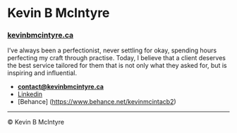 # Kevin B McIntyre

### [kevinbmcintyre.ca](https://kevinbmcintyre.ca)

I’ve always been a perfectionist, never settling for okay, spending hours perfecting my craft through practise. Today, I believe that a client deserves the best service tailored for them that is not only what they asked for, but is inspiring and influential.

- **[contact@kevinbmcintyre.ca](mail:contact@kevinbmcintyre.ca)**
- [Linkedin](https://www.linkedin.com/in/kevin-mcintyre-6b65b1107/)
- [Behance] (https://www.behance.net/kevinmcintacb2)

---

© Kevin B McIntyre
